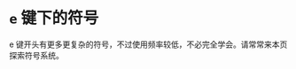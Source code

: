 <script setup>
import ERepl from "./ERepl.vue"
</script>
# `e` 键下的符号
e 键开头有更多更复杂的符号，不过使用频率较低，不必完全学会。请常常来本页探索符号系统。
<ERepl />